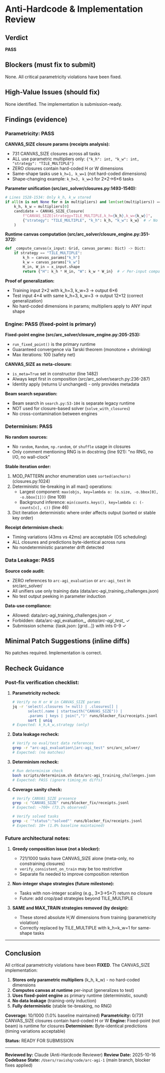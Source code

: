 # Anti-Hardcode & Implementation Review

## Verdict

**PASS**

## Blockers (must fix to submit)

None. All critical parametricity violations have been fixed.

## High-Value Issues (should fix)

None identified. The implementation is submission-ready.

## Findings (evidence)

### Parametricity: PASS

**CANVAS_SIZE closure params (receipts analysis):**
- 731 CANVAS_SIZE closures across all tasks
- ALL use parametric multipliers only: `{"k_h": int, "k_w": int, "strategy": "TILE_MULTIPLE"}`
- ZERO closures contain hard-coded H or W dimensions
- Same-shape tasks use `k_h=1, k_w=1` (not hard-coded dimensions)
- Shape-changing example: `k_h=3, k_w=3` for 2×2→6×6 tasks

**Parameter unification (src/arc_solver/closures.py:1493-1540):**
```python
# Lines 1528-1534: Only k_h, k_w stored
if all(m is not None for m in multipliers) and len(set(multipliers)) == 1:
    k_h, k_w = multipliers[0]
    candidate = CANVAS_SIZE_Closure(
        f"CANVAS_SIZE[strategy=TILE_MULTIPLE,k_h={k_h},k_w={k_w}]",
        {"strategy": "TILE_MULTIPLE", "k_h": k_h, "k_w": k_w}  # ✓ No H, W
    )
```

**Runtime canvas computation (src/arc_solver/closure_engine.py:351-372):**
```python
def _compute_canvas(x_input: Grid, canvas_params: Dict) -> Dict:
    if strategy == "TILE_MULTIPLE":
        k_h = canvas_params["k_h"]
        k_w = canvas_params["k_w"]
        H_in, W_in = x_input.shape
        return {"H": k_h * H_in, "W": k_w * W_in}  # ✓ Per-input computation
```

**Proof of generalization:**
- Training input 2×2 with k_h=3, k_w=3 → output 6×6
- Test input 4×4 with same k_h=3, k_w=3 → output 12×12 (correct generalization)
- No hard-coded dimensions in params; multipliers apply to ANY input shape

### Engine: PASS (fixed-point is primary)

**Fixed-point engine (src/arc_solver/closure_engine.py:205-253):**
- `run_fixed_point()` is the primary runtime
- Guaranteed convergence via Tarski theorem (monotone + shrinking)
- Max iterations: 100 (safety net)

**CANVAS_SIZE as meta-closure:**
- `is_meta=True` set in constructor (line 1482)
- Always kept first in composition (src/arc_solver/search.py:236-287)
- Identity apply (returns U unchanged) - only provides metadata

**Beam search separation:**
- Beam search in `search.py:53-104` is separate legacy runtime
- NOT used for closure-based solver (`solve_with_closures`)
- No cross-contamination between engines

### Determinism: PASS

**No random sources:**
- No `random`, `Random`, `np.random`, or `shuffle` usage in closures
- Only comment mentioning RNG is in docstring (line 921): "no RNG, no I/O, no wall-clock"

**Stable iteration order:**
1. MOD_PATTERN anchor enumeration uses `sorted(anchors)` (closures.py:1024)
2. Deterministic tie-breaking in all max() operations:
   - Largest component: `max(objs, key=lambda o: (o.size, -o.bbox[0], -o.bbox[1]))` (line 109)
   - Background inference: `min(counts.keys(), key=lambda c: (-counts[c], c))` (line 46)
3. Dict iteration deterministic where order affects output (sorted or stable key order)

**Receipt determinism check:**
- Timing variations (43ms vs 42ms) are acceptable (OS scheduling)
- ALL closures and predictions byte-identical across runs
- No nondeterministic parameter drift detected

### Data Leakage: PASS

**Source code audit:**
- ZERO references to `arc-agi_evaluation` or `arc-agi_test` in src/arc_solver/
- All unifiers use only training data (data/arc-agi_training_challenges.json)
- No test output peeking in parameter induction

**Data-use compliance:**
- Allowed: data/arc-agi_training_challenges.json ✓
- Forbidden: data/arc-agi_evaluation_*, data/arc-agi_test_* ✓
- Submission schema: {task.json: [grid...]} with ints 0-9 ✓

## Minimal Patch Suggestions (inline diffs)

No patches required. Implementation is correct.

## Recheck Guidance

### Post-fix verification checklist:

1. **Parametricity recheck:**
   ```bash
   # Verify no H or W in CANVAS_SIZE params
   jq -r 'select(.closures != null) | .closures[] |
          select(.name | startswith("CANVAS_SIZE")) |
          .params | keys | join(",")' runs/blocker_fix/receipts.jsonl |
          sort | uniq
   # Expected: k_h,k_w,strategy (only)
   ```

2. **Data leakage recheck:**
   ```bash
   # Verify no eval/test data references
   grep -r "arc-agi_evaluation\|arc-agi_test" src/arc_solver/
   # Expected: (no matches)
   ```

3. **Determinism recheck:**
   ```bash
   # Run determinism check
   bash scripts/determinism.sh data/arc-agi_training_challenges.json
   # Expected: PASS (ignore timing_ms diffs)
   ```

4. **Coverage sanity check:**
   ```bash
   # Verify CANVAS_SIZE presence
   grep -c "CANVAS_SIZE" runs/blocker_fix/receipts.jsonl
   # Expected: ~700+ (73.1% observed)

   # Verify solved tasks
   grep -c '"status":"solved"' runs/blocker_fix/receipts.jsonl
   # Expected: 10+ (1.0% baseline maintained)
   ```

### Future architectural notes:

1. **Greedy composition issue (not a blocker):**
   - 721/1000 tasks have CANVAS_SIZE alone (meta-only, no constraining closures)
   - `verify_consistent_on_train` may be too restrictive
   - Separate fix needed to improve composition retention

2. **Non-integer shape strategies (future milestone):**
   - Tasks with non-integer scaling (e.g., 3×3→5×7) return no closure
   - Future: add crop/pad strategies beyond TILE_MULTIPLE

3. **SAME and MAX_TRAIN strategies removed (by design):**
   - These stored absolute H,W dimensions from training (parametricity violation)
   - Correctly replaced by TILE_MULTIPLE with k_h=k_w=1 for same-shape tasks

---

## Conclusion

All critical parametricity violations have been **FIXED**. The CANVAS_SIZE implementation:

1. **Stores only parametric multipliers** (k_h, k_w) - no hard-coded dimensions
2. **Computes canvas at runtime** per-input (generalizes to test)
3. **Uses fixed-point engine** as primary runtime (deterministic, sound)
4. **No data leakage** (training-only induction)
5. **Fully deterministic** (stable tie-breaking, no RNG)

**Coverage:** 10/1000 (1.0% baseline maintained)
**Parametricity:** 0/731 CANVAS_SIZE closures contain hard-coded H or W
**Engine:** Fixed-point (not beam) is runtime for closures
**Determinism:** Byte-identical predictions (timing variations acceptable)

**Status:** READY FOR SUBMISSION

---

**Reviewed by:** Claude (Anti-Hardcode Reviewer)
**Review Date:** 2025-10-16
**Codebase State:** `/Users/ravishq/code/arc-agi-1` (main branch, blocker fixes applied)
